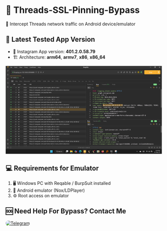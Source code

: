 # 🔐 Threads-SSL-Pinning-Bypass
📡 Intercept Threads network traffic on Android device/emulator

## 📌 Latest Tested App Version
- 🎯 Instagram App version: **401.2.0.58.79**
- 🏗️ Architecture: **arm64**, **armv7**, **x86**, **x86_64**

![main desktop](https://raw.githubusercontent.com/SHAJON-404/Threads-SSL-Pinning-Bypass/refs/heads/main/image/barcelona_398.jpg)

## 💻 Requirements for Emulator
1. 🖥️ Windows PC with Reqable / BurpSuit installed  
2. 📲 Android emulator (Nox/LDPlayer)  
3. ⚙️ Root access on emulator  

## 🆘 Need Help For Bypass? Contact Me
<p align="left">
  <a href="https://t.me/DarknessKing999" target="_blank">
    <img src="https://img.shields.io/badge/💬_Chat_on_Telegram-2CA5E0?style=for-the-badge&logo=telegram&logoColor=white&labelColor=121212&color=26A5E4&logoWidth=20" alt="Telegram" style="border-radius: 8px;"/>
  </a>
</p>
